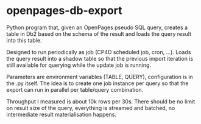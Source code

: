 # openpages-db-export

Python program that, given an OpenPages pseudo SQL query, creates a table in Db2 based on 
the schema of the result and loads the query result into this table. 

Designed to run periodically as job (CP4D scheduled job, cron, ...). Loads the query result into a 
shadow table so that the previous import iteration is still available for querying 
while the update job is running. 

Parameters are environment variables (TABLE, QUERY), configuration is in the .py itself. 
The idea is to create one job instance per query so that the export can run in parallel 
per table/query combination. 

Throughput I measured is about 10k rows per 30s. There should be no limit on result size 
of the query, everything is streamed and batched, no intermediate result materialisation
happens. 


